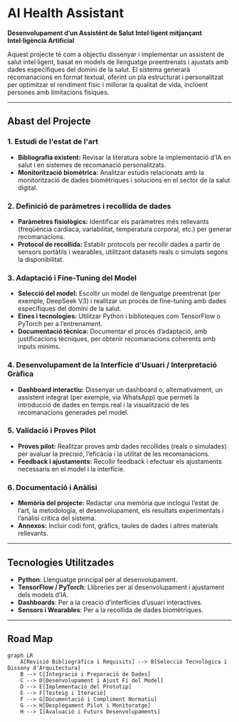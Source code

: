 # AI Health Assistant

**Desenvolupament d’un Assistènt de Salut Intel·ligent mitjançant Intel·ligència Artificial**

Aquest projecte té com a objectiu dissenyar i implementar un assistent de salut intel·ligent, basat en models de llenguatge preentrenats i ajustats amb dades específiques del domini de la salut. El sistema generarà recomanacions en format textual, oferint un pla estructurat i personalitzat per optimitzar el rendiment físic i millorar la qualitat de vida, incloent persones amb limitacions fisiques.

---

## Abast del Projecte

### 1. Estudi de l'estat de l'art
- **Bibliografia existent:** Revisar la literatura sobre la implementació d’IA en salut i en sistemes de recomanació personalitzats.
- **Monitorització biomètrica:** Analitzar estudis relacionats amb la monitorització de dades biomètriques i solucions en el sector de la salut digital.

### 2. Definició de paràmetres i recollida de dades
- **Paràmetres fisiològics:** Identificar els paràmetres més rellevants (freqüència cardíaca, variabilitat, temperatura corporal, etc.) per generar recomanacions.
- **Protocol de recollida:** Establir protocols per recollir dades a partir de sensors portàtils i wearables, utilitzant datasets reals o simulats segons la disponibilitat.

### 3. Adaptació i Fine-Tuning del Model
- **Selecció del model:** Escollir un model de llenguatge preentrenat (per exemple, DeepSeek V3) i realitzar un procés de fine-tuning amb dades específiques del domini de la salut.
- **Eines i tecnologies:** Utilitzar Python i biblioteques com TensorFlow o PyTorch per a l’entrenament.
- **Documentació tècnica:** Documentar el procés d’adaptació, amb justificacions tècniques, per obtenir recomanacions coherents amb inputs mínims.

### 4. Desenvolupament de la Interfície d’Usuari / Interpretació Gràfica
- **Dashboard interactiu:** Dissenyar un dashboard o, alternativament, un assistent integrat (per exemple, via WhatsApp) que permeti la introducció de dades en temps real i la visualització de les recomanacions generades pel model.

### 5. Validació i Proves Pilot
- **Proves pilot:** Realitzar proves amb dades recollides (reals o simulades) per avaluar la precisió, l’eficàcia i la utilitat de les recomanacions.
- **Feedback i ajustaments:** Recollir feedback i efectuar els ajustaments necessaris en el model i la interfície.

### 6. Documentació i Anàlisi
- **Memòria del projecte:** Redactar una memòria que inclogui l’estat de l’art, la metodologia, el desenvolupament, els resultats experimentals i l’anàlisi crítica del sistema.
- **Annexos:** Incluir codi font, gràfics, taules de dades i altres materials rellevants.

---

## Tecnologies Utilitzades

- **Python**: Llenguatge principal per al desenvolupament.
- **TensorFlow / PyTorch**: Llibreries per al desenvolupament i ajustament dels models d’IA.
- **Dashboards**: Per a la creació d’interfícies d’usuari interactives.
- **Sensors i Wearables**: Per a la recollida de dades biomètriques.

---

## Road Map
```
graph LR
    A[Revisió Bibliogràfica i Requisits] --> B[Selecció Tecnològica i Disseny d'Arquitectura]
    B --> C[Integració i Preparació de Dades]
    C --> D[Desenvolupament i Ajust Fí del Model]
    D --> E[Implementació del Prototip]
    E --> F[Testeig i Iteració]
    F --> G[Documentació i Compliment Normatiu]
    G --> H[Desplegament Pilot i Monitoratge]
    H --> I[Avaluació i Futurs Desenvolupaments]
```

